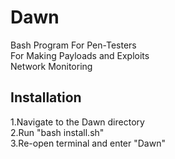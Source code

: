 <h1>Dawn</h1>
Bash Program For Pen-Testers<br>
For Making Payloads and Exploits<br>
Network Monitoring<br>


<h2>Installation</h2>
<p>1.Navigate to the Dawn directory<br>
2.Run "bash install.sh"<br>
3.Re-open terminal and enter "Dawn"<br></p>
